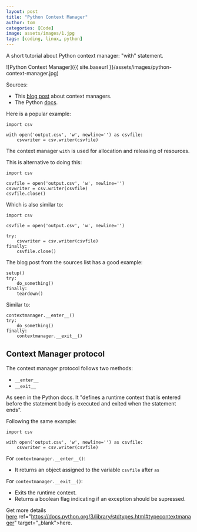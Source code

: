 ```yaml
---
layout: post
title: "Python Context Manager"
author: tom
categories: [Code]
image: assets/images/1.jpg
tags: [coding, linux, python]
---
```


A short tutorial about Python context manager: "with" statement.

![Python Context Manager]({{ site.baseurl }}/assets/images/python-context-manager.jpg)

Sources:

* This <a href="http://arnavk.com/posts/python-context-managers/" target="_blank">blog post</a> about context managers.
* The Python <a href="https://docs.python.org/3/library/stdtypes.html#typecontextmanager" target="_blank">docs</a>.

Here is a popular example:

    import csv

    with open('output.csv', 'w', newline='') as csvfile:
        csvwriter = csv.writer(csvfile)

The context manager `with` is used for allocation and releasing of resources.

This is alternative to doing this:

    import csv

    csvfile = open('output.csv', 'w', newline='')
    csvwriter = csv.writer(csvfile)
    csvfile.close()

Which is also similar to:

    import csv

    csvfile = open('output.csv', 'w', newline='')
    
    try:
        csvwriter = csv.writer(csvfile)
    finally:
        csvfile.close()

The blog post from the sources list has a good example:

    setup()
    try:
        do_something()
    finally:
        teardown()

Similar to:

    contextmanager.__enter__()
    try:
        do_something()
    finally:
        contextmanager.__exit__()

## Context Manager protocol

The context manager protocol follows two methods:

* `__enter__`
* `__exit__`

As seen in the Python docs. It "defines a runtime context that is entered before the statement body is executed and exited when the statement ends".

Following the same example:

    import csv

    with open('output.csv', 'w', newline='') as csvfile:
        csvwriter = csv.writer(csvfile)

For `contextmanager.__enter__()`:

* It returns an object assigned to the variable `csvfile` after `as`

For `contextmanager.__exit__()`:

* Exits the runtime context.
* Returns a boolean flag indicating if an exception should be supressed.

Get more details <a href="https://docs.python.org/3/library/stdtypes.html#typecontextmanager" target="_blank">here</a>.ref="https://docs.python.org/3/library/stdtypes.html#typecontextmanager" target="_blank">here</a>.